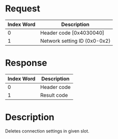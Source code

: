 # Request

| Index Word | Description                  |
|------------|------------------------------|
| 0          | Header code \[0x4030040\]    |
| 1          | Network setting ID (0x0-0x2) |

# Response

| Index Word | Description |
|------------|-------------|
| 0          | Header code |
| 1          | Result code |

# Description

Deletes connection settings in given slot.